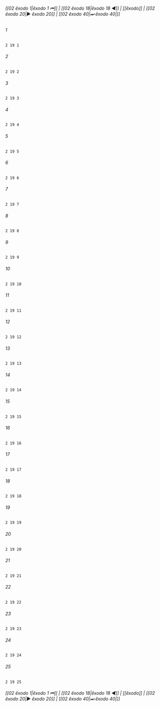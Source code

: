 
###### [[02 êxodo 1|êxodo 1 ⏮]] | [[02 êxodo 18|êxodo 18 ◀]] | [[êxodo]] | [[02 êxodo 20|▶ êxodo 20]] | [[02 êxodo 40|⏭ êxodo 40|]]

###### 1
``` verse
2 19 1 
```
###### 2
``` verse
2 19 2 
```
###### 3
``` verse
2 19 3 
```
###### 4
``` verse
2 19 4 
```
###### 5
``` verse
2 19 5 
```
###### 6
``` verse
2 19 6 
```
###### 7
``` verse
2 19 7 
```
###### 8
``` verse
2 19 8 
```
###### 9
``` verse
2 19 9 
```
###### 10
``` verse
2 19 10 
```
###### 11
``` verse
2 19 11 
```
###### 12
``` verse
2 19 12 
```
###### 13
``` verse
2 19 13 
```
###### 14
``` verse
2 19 14 
```
###### 15
``` verse
2 19 15 
```
###### 16
``` verse
2 19 16 
```
###### 17
``` verse
2 19 17 
```
###### 18
``` verse
2 19 18 
```
###### 19
``` verse
2 19 19 
```
###### 20
``` verse
2 19 20 
```
###### 21
``` verse
2 19 21 
```
###### 22
``` verse
2 19 22 
```
###### 23
``` verse
2 19 23 
```
###### 24
``` verse
2 19 24 
```
###### 25
``` verse
2 19 25 
```

###### [[02 êxodo 1|êxodo 1 ⏮]] | [[02 êxodo 18|êxodo 18 ◀]] | [[êxodo]] | [[02 êxodo 20|▶ êxodo 20]] | [[02 êxodo 40|⏭ êxodo 40|]]

